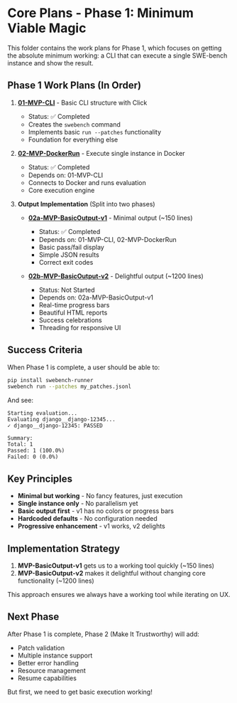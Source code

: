 # Core Plans - Phase 1: Minimum Viable Magic

This folder contains the work plans for Phase 1, which focuses on getting the absolute minimum working: a CLI that can execute a single SWE-bench instance and show the result.

## Phase 1 Work Plans (In Order)

1. **[01-MVP-CLI](01-MVP-CLI.md)** - Basic CLI structure with Click
   - Status: ✅ Completed
   - Creates the `swebench` command
   - Implements basic `run --patches` functionality
   - Foundation for everything else

2. **[02-MVP-DockerRun](02-MVP-DockerRun.md)** - Execute single instance in Docker
   - Status: ✅ Completed
   - Depends on: 01-MVP-CLI
   - Connects to Docker and runs evaluation
   - Core execution engine

3. **Output Implementation** (Split into two phases)
   - **[02a-MVP-BasicOutput-v1](02a-MVP-BasicOutput-v1.md)** - Minimal output (~150 lines)
     - Status: ✅ Completed
     - Depends on: 01-MVP-CLI, 02-MVP-DockerRun
     - Basic pass/fail display
     - Simple JSON results
     - Correct exit codes

   - **[02b-MVP-BasicOutput-v2](02b-MVP-BasicOutput-v2.md)** - Delightful output (~1200 lines)
     - Status: Not Started
     - Depends on: 02a-MVP-BasicOutput-v1
     - Real-time progress bars
     - Beautiful HTML reports
     - Success celebrations
     - Threading for responsive UI

## Success Criteria

When Phase 1 is complete, a user should be able to:

```bash
pip install swebench-runner
swebench run --patches my_patches.jsonl
```

And see:
```
Starting evaluation...
Evaluating django__django-12345...
✓ django__django-12345: PASSED

Summary:
Total: 1
Passed: 1 (100.0%)
Failed: 0 (0.0%)
```

## Key Principles

- **Minimal but working** - No fancy features, just execution
- **Single instance only** - No parallelism yet
- **Basic output first** - v1 has no colors or progress bars
- **Hardcoded defaults** - No configuration needed
- **Progressive enhancement** - v1 works, v2 delights

## Implementation Strategy

1. **MVP-BasicOutput-v1** gets us to a working tool quickly (~150 lines)
2. **MVP-BasicOutput-v2** makes it delightful without changing core functionality (~1200 lines)

This approach ensures we always have a working tool while iterating on UX.

## Next Phase

After Phase 1 is complete, Phase 2 (Make It Trustworthy) will add:
- Patch validation
- Multiple instance support
- Better error handling
- Resource management
- Resume capabilities

But first, we need to get basic execution working!
